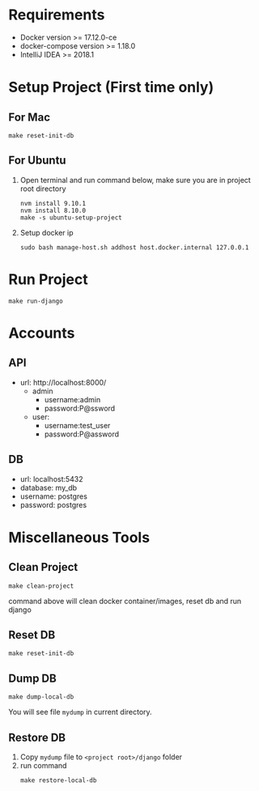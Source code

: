 
# Requirements
 * Docker version >= 17.12.0-ce
 * docker-compose version >= 1.18.0
 * IntelliJ IDEA >= 2018.1


# Setup Project (First time only)
## For Mac
```
make reset-init-db
```

## For Ubuntu
 1. Open terminal and run command below, make sure you are in project root directory
    ```
    nvm install 9.10.1
    nvm install 8.10.0
    make -s ubuntu-setup-project
    ```

 1. Setup docker ip
    ```
    sudo bash manage-host.sh addhost host.docker.internal 127.0.0.1
    ```


# Run Project 
```
make run-django
```


# Accounts
## API
 * url: http://localhost:8000/ 
    * admin
        * username:admin
        * password:P@ssword
    * user: 
        * username:test_user
        * password:P@assword
## DB
 * url: localhost:5432
 * database: my_db
 * username: postgres
 * password: postgres



# Miscellaneous Tools
## Clean Project
```
make clean-project
```
command above will clean docker container/images, reset db and run django


## Reset DB
```
make reset-init-db
```


## Dump DB
```
make dump-local-db
```
You will see file `mydump` in current directory.


## Restore DB
 1. Copy `mydump` file to `<project root>/django` folder
 1. run command
    ```
    make restore-local-db
    ```

